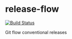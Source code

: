 # release-flow

[![Build Status](https://travis-ci.org/mcasimir/release-flow.svg?branch=master)](https://travis-ci.org/mcasimir/release-flow)

Git flow conventional releases
